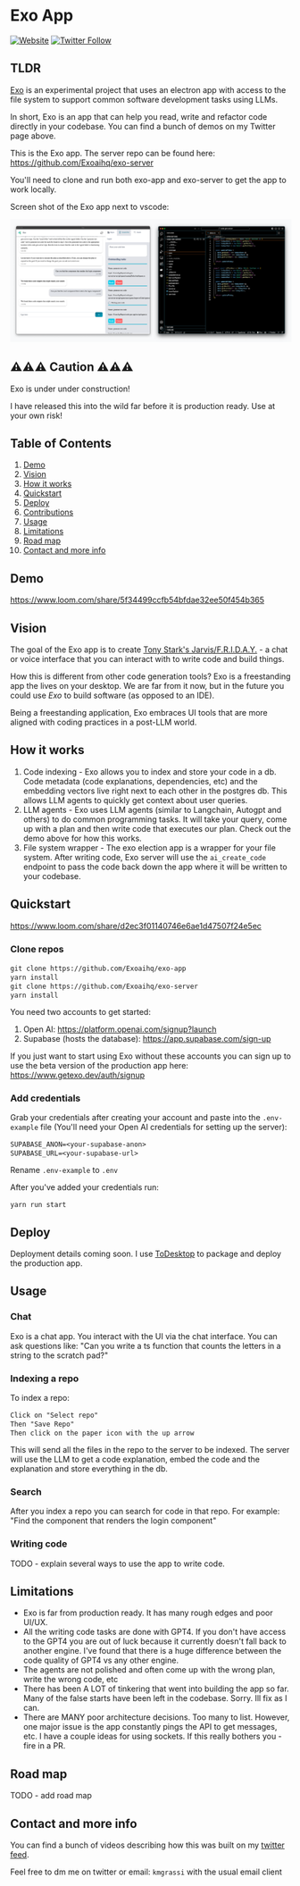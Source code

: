 # Exo App

[![Website](https://img.shields.io/badge/Website-getexo.dev-blue)](https://www.getexo.dev/)
[![Twitter Follow](https://img.shields.io/twitter/follow/kevinGrassi?style=social)](https://twitter.com/kevingrassi)

## TLDR

[Exo](https://www.getexo.dev/) is an experimental project that uses an electron app with access to the file system to support common software development tasks using LLMs.

In short, Exo is an app that can help you read, write and refactor code directly in your codebase. You can find a bunch of demos on my Twitter page above.

This is the Exo app. The server repo can be found here: https://github.com/Exoaihq/exo-server

You'll need to clone and run both exo-app and exo-server to get the app to work locally.

Screen shot of the Exo app next to vscode:

<p align="center">
    <img src="./side-by-side.png" alt="Exo app with vscode">
</p>

## ⚠️⚠️⚠️ Caution ⚠️⚠️⚠️

Exo is under under construction!

I have released this into the wild far before it is production ready. Use at your own risk!

## Table of Contents

1. [Demo](#demo)
1. [Vision](#vision)
1. [How it works](#how-it-works)
1. [Quickstart](#quickstart)
1. [Deploy](#deploy)
1. [Contributions](#contributions)
1. [Usage](#usage)
1. [Limitations](#limitations)
1. [Road map](#road-map)
1. [Contact and more info](#contact-and-more-info)

## Demo

https://www.loom.com/share/5f34499ccfb54bfdae32ee50f454b365

## Vision

The goal of the Exo app is to create [Tony Stark's Jarvis/F.R.I.D.A.Y.](https://www.youtube.com/watch?v=uKndgvIu5MY) - a chat or voice interface that you can interact with to write code and build things. 

How this is different from other code generation tools?
Exo is a freestanding app the lives on your desktop. We are far from it now, but in the future you could use *Exo* to build software (as opposed to an IDE). 

Being a freestanding application, Exo embraces UI tools that are more aligned with coding practices in a post-LLM world.

## How it works

1. Code indexing - Exo allows you to index and store your code in a db. Code metadata (code explanations, dependencies, etc) and the embedding vectors live right next to each other in the postgres db. This allows LLM agents to quickly get context about user queries. 
2. LLM agents - Exo uses LLM agents (similar to Langchain, Autogpt and others) to do common programming tasks. It will take your query, come up with a plan and then write code that executes our plan. Check out the demo above for how this works.
3. File system wrapper - The exo election app is a wrapper for your file system. After writing code, Exo server will use the `ai_create_code` endpoint to pass the code back down the app where it will be written to your codebase. 

## Quickstart

https://www.loom.com/share/d2ec3f01140746e6ae1d47507f24e5ec

### Clone repos

```
git clone https://github.com/Exoaihq/exo-app
yarn install
git clone https://github.com/Exoaihq/exo-server
yarn install
```

You need two accounts to get started:

1. Open AI: https://platform.openai.com/signup?launch
2. Supabase (hosts the database): https://app.supabase.com/sign-up

If you just want to start using Exo without these accounts you can sign up to use the beta version of the production app here: https://www.getexo.dev/auth/signup

### Add credentials

Grab your credentials after creating your account and paste into the `.env-example` file (You'll need your Open AI credentials for setting up the server):

```
SUPABASE_ANON=<your-supabase-anon>
SUPABASE_URL=<your-supabase-url>
```

Rename `.env-example` to `.env`

After you've added your credentials run:

```
yarn run start
```

## Deploy

Deployment details coming soon. I use [ToDesktop](https://www.todesktop.com/) to package and deploy the production app.

## Usage

### Chat

Exo is a chat app. You interact with the UI via the chat interface. You can ask questions like: "Can you write a ts function that counts the letters in a string to the scratch pad?"

### Indexing a repo

To index a repo:
```
Click on "Select repo"
Then "Save Repo"
Then click on the paper icon with the up arrow
```
This will send all the files in the repo to the server to be indexed. The server will use the LLM to get a code explanation, embed the code and the explanation and store everything in the db.

### Search

After you index a repo you can search for code in that repo. For example: "Find the component that renders the login component"

### Writing code

TODO - explain several ways to use the app to write code.

## Limitations

- Exo is far from production ready. It has many rough edges and poor UI/UX.
- All the writing code tasks are done with GPT4. If you don't have access to the GPT4 you are out of luck because it currently doesn't fall back to another engine. I've found that there is a huge difference between the code quality of GPT4 vs any other engine.
- The agents are not polished and often come up with the wrong plan, write the wrong code, etc
- There has been A LOT of tinkering that went into building the app so far. Many of the false starts have been left in the codebase. Sorry. Ill fix as I can.
- There are MANY poor architecture decisions. Too many to list. However, one major issue is the app constantly pings the API to get messages, etc. I have a couple ideas for using sockets. If this really bothers you - fire in a PR.  

## Road map

TODO - add road map

## Contact and more info

You can find a bunch of videos describing how this was built on my [twitter feed](https://twitter.com/KevinGrassi).

Feel free to dm me on twitter or email: `kmgrassi` with the usual email client
